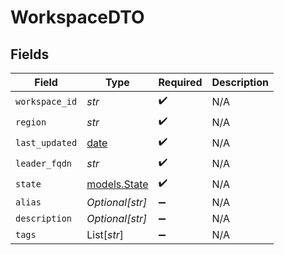# WorkspaceDTO


## Fields

| Field                                                                | Type                                                                 | Required                                                             | Description                                                          |
| -------------------------------------------------------------------- | -------------------------------------------------------------------- | -------------------------------------------------------------------- | -------------------------------------------------------------------- |
| `workspace_id`                                                       | *str*                                                                | :heavy_check_mark:                                                   | N/A                                                                  |
| `region`                                                             | *str*                                                                | :heavy_check_mark:                                                   | N/A                                                                  |
| `last_updated`                                                       | [date](https://docs.python.org/3/library/datetime.html#date-objects) | :heavy_check_mark:                                                   | N/A                                                                  |
| `leader_fqdn`                                                        | *str*                                                                | :heavy_check_mark:                                                   | N/A                                                                  |
| `state`                                                              | [models.State](../models/state.md)                                   | :heavy_check_mark:                                                   | N/A                                                                  |
| `alias`                                                              | *Optional[str]*                                                      | :heavy_minus_sign:                                                   | N/A                                                                  |
| `description`                                                        | *Optional[str]*                                                      | :heavy_minus_sign:                                                   | N/A                                                                  |
| `tags`                                                               | List[*str*]                                                          | :heavy_minus_sign:                                                   | N/A                                                                  |